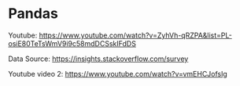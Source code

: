 # Pandas

Youtube: https://www.youtube.com/watch?v=ZyhVh-qRZPA&list=PL-osiE80TeTsWmV9i9c58mdDCSskIFdDS

Data Source: https://insights.stackoverflow.com/survey

Youtube video 2: https://www.youtube.com/watch?v=vmEHCJofslg
